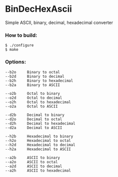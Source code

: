 BinDecHexAscii
==============

Simple ASCII, binary, decimal, hexadecimal converter

### How to build:
	$ ./configure
	$ make



### Options:

	--b2o     Binary to octal
	--b2d     Binary to decimal
	--b2h     Binary to hexadecimal
	--b2a     Binary to ASCII

	--o2b     Octal to binary
	--o2d     Octal to decimal
	--o2h     Octal to hexadecimal
	--o2a     Octal to ASCII

	--d2b     Decimal to binary
	--d2o     Decimal to octal
	--d2h     Decimal to hexadecimal
	--d2a     Decimal to ASCII

	--h2b     Hexadecimal to binary
	--h2o     Hexadecimal to octal
	--h2d     Hexadecimal to decimal
	--h2a     Hexadecimal to ASCII

	--a2b     ASCII to binary
	--a2o     ASCII to octal
	--a2d     ASCII to decimal
	--a2h     ASCII to hexadecimal
